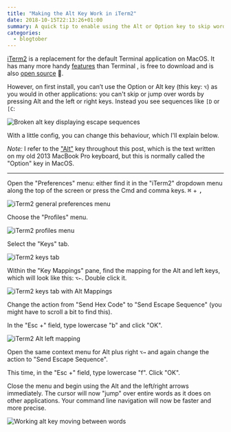 ```yaml
---
title: "Making the Alt Key Work in iTerm2"
date: 2018-10-15T22:13:26+01:00
summary: A quick tip to enable using the Alt or Option key to skip words in iTerm2
categories:
  - blogtober
---
```


[iTerm2](https://www.iterm2.com/) is a replacement for the default Terminal application on MacOS. It has many more handy [features](https://www.iterm2.com/features.html) than Terminal , is free to download and is also [open source](https://github.com/gnachman/iTerm2) 🎉.

However, on first install, you can’t use the Option or Alt key (this key: <code>⌥</code>) as you would in other applications: you can't skip or jump over words by pressing Alt and the left or right keys. Instead you see sequences like `[D` or `[C`:

![Broken alt key displaying escape sequences](/images/iterm/broken-alt.gif)

With a little config, you can change this behaviour, which I'll explain below.

_Note:_ I refer to the ["Alt"](https://en.wikipedia.org/wiki/Alt_key) key throughout this post, which is the text written on my old 2013 MacBook Pro keyboard, but this is normally called the "Option" key in MacOS.

---

Open the "Preferences" menu: either find it in the "iTerm2" dropdown menu along the top of the screen or press the Cmd and comma keys. <kbd>⌘</kbd> + <kbd>,</kbd>

![iTerm2 general preferences menu](/images/iterm/iTerm-general.png)

Choose the "Profiles" menu.

![iTerm2 profiles menu](/images/iterm/iTerm-profiles.png)

Select the "Keys" tab.

![iTerm2 keys tab](/images/iterm/iTerm-keys.png)

Within the "Key Mappings" pane, find the mapping for the Alt and left keys, which will look like this: <code>⌥←</code>. Double click it.

![iTerm2 keys tab with Alt Mappings](/images/iterm/iTerm-alt-mappings.png)

Change the action from "Send Hex Code" to "Send Escape Sequence" (you might have to scroll a bit to find this).

In the "Esc +" field, type lowercase "b" and click "OK".

![iTerm2 Alt left mapping](/images/iterm/iTerm-alt-left.png)

Open the same context menu for Alt plus right <code>⌥→</code> and again change the action to "Send Escape Sequence".

This time, in the "Esc +" field, type lowercase "f". Click "OK".

Close the menu and begin using the Alt and the left/right arrows immediately. The cursor will now "jump" over entire words as it does on other applications. Your command line navigation will now be faster and more precise.

![Working alt key moving between words](/images/iterm/working-alt.gif)
